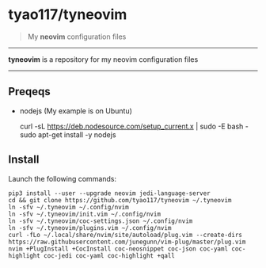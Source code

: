 # tyao117/tyneovim

> My **neovim** configuration files

---

**tyneovim** is a repository for my neovim configuration files

---

## Preqeqs

- nodejs (My example is on Ubuntu)

  curl -sL https://deb.nodesource.com/setup_current.x | sudo -E bash -
  sudo apt-get install -y nodejs

## Install

Launch the following commands:

    pip3 install --user --upgrade neovim jedi-language-server
    cd && git clone https://github.com/tyao117/tyneovim ~/.tyneovim
    ln -sfv ~/.tyneovim ~/.config/nvim
    ln -sfv ~/.tyneovim/init.vim ~/.config/nvim
    ln -sfv ~/.tyneovim/coc-settings.json ~/.config/nvim
    ln -sfv ~/.tyneovim/plugins.vim ~/.config/nvim
    curl -fLo ~/.local/share/nvim/site/autoload/plug.vim --create-dirs https://raw.githubusercontent.com/junegunn/vim-plug/master/plug.vim
    nvim +PlugInstall +CocInstall coc-neosnippet coc-json coc-yaml coc-highlight coc-jedi coc-yaml coc-highlight +qall
